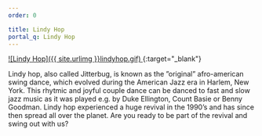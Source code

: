 ```yaml
---
order: 0

title: Lindy Hop
portal_q: Lindy Hop
---
```


<!--
<div class="gif-reveal" style="background-image: url('{{ site.urlimg }}lindyhop-gif-cover.png');">
	<img src="{{ site.urlimg }}lindyhop.gif" class="gif">
</div>
-->
[
![Lindy Hop]({{ site.urlimg }}lindyhop.gif)
](https://www.youtube.com/watch?v=H9ExBUKjqLo){:target="_blank"}

Lindy hop, also called Jitterbug, is known as the ”original” afro-american swing dance, which evolved during the American Jazz era in Harlem, New York. This rhytmic and joyful couple dance can be danced to fast and slow jazz music as it was played e.g. by Duke Ellington, Count Basie or Benny Goodman. Lindy hop experienced a huge revival in the 1990’s and has since then spread all over the planet.  Are you ready to be part of the revival and swing out with us?

<!--more-->
